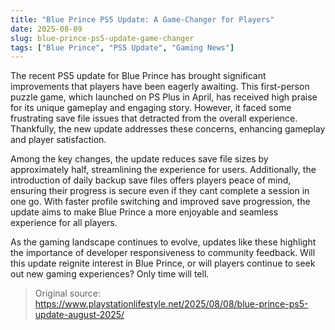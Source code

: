 ```yaml
---
title: "Blue Prince PS5 Update: A Game-Changer for Players"
date: 2025-08-09
slug: blue-prince-ps5-update-game-changer
tags: ["Blue Prince", "PS5 Update", "Gaming News"]
---
```


The recent PS5 update for Blue Prince has brought significant improvements that players have been eagerly awaiting. This first-person puzzle game, which launched on PS Plus in April, has received high praise for its unique gameplay and engaging story. However, it faced some frustrating save file issues that detracted from the overall experience. Thankfully, the new update addresses these concerns, enhancing gameplay and player satisfaction.

Among the key changes, the update reduces save file sizes by approximately half, streamlining the experience for users. Additionally, the introduction of daily backup save files offers players peace of mind, ensuring their progress is secure even if they cant complete a session in one go. With faster profile switching and improved save progression, the update aims to make Blue Prince a more enjoyable and seamless experience for all players.

As the gaming landscape continues to evolve, updates like these highlight the importance of developer responsiveness to community feedback. Will this update reignite interest in Blue Prince, or will players continue to seek out new gaming experiences? Only time will tell.
> Original source: https://www.playstationlifestyle.net/2025/08/08/blue-prince-ps5-update-august-2025/